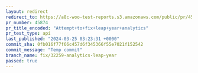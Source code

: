 ```yaml
---
layout: redirect
redirect_to: https://a8c-woo-test-reports.s3.amazonaws.com/public/pr/45874/api/index.html
pr_number: 45874
pr_title_encoded: "Attempt+to+fix+leap+year+analytics"
pr_test_type: api
last_published: "2024-03-25 03:23:31 +0000"
commit_sha: 0fb016f77f66c457d6f345366f55e7021f152542
commit_message: "Temp commit"
branch_name: fix/32259-analytics-leap-year
passed: true
---
```

